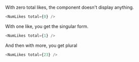 With zero total likes, the component doesn't display anything.

```js
<NumLikes total={0} />
```

With one like, you get the singular form.

```js
<NumLikes total={1} />
```

And then with more, you get plural

```js
<NumLikes total={23} />
```
